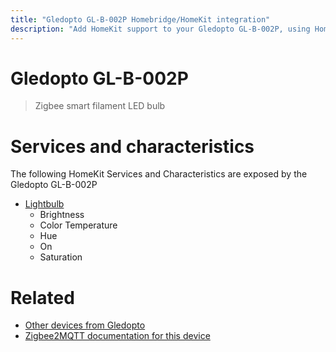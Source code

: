 ```yaml
---
title: "Gledopto GL-B-002P Homebridge/HomeKit integration"
description: "Add HomeKit support to your Gledopto GL-B-002P, using Homebridge, Zigbee2MQTT and homebridge-z2m."
---
```

<!---
This file has been GENERATED using src/docgen/docgen.ts
DO NOT EDIT THIS FILE MANUALLY!
-->
# Gledopto GL-B-002P
> Zigbee smart filament LED bulb


# Services and characteristics
The following HomeKit Services and Characteristics are exposed by
the Gledopto GL-B-002P

* [Lightbulb](../../light.md)
  * Brightness
  * Color Temperature
  * Hue
  * On
  * Saturation


# Related
* [Other devices from Gledopto](../index.md#gledopto)
* [Zigbee2MQTT documentation for this device](https://www.zigbee2mqtt.io/devices/GL-B-002P.html)